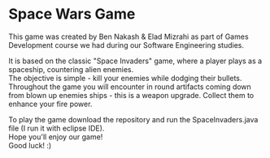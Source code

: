 # Space Wars Game

This game was created by Ben Nakash & Elad Mizrahi as part of Games Development course we had during our Software Engineering studies.

It is based on the classic "Space Invaders" game, where a player plays as a spaceship, countering alien enemies. </br>
The objective is simple - kill your enemies while dodging their bullets. </br>
Throughout the game you will encounter in round artifacts coming down from blown up enemies ships - this is a weapon upgrade. Collect them to enhance your fire power.

To play the game download the repository and run the SpaceInvaders.java file (I run it with eclipse IDE). </br>
Hope you'll enjoy our game!</br>
Good luck! :) 
